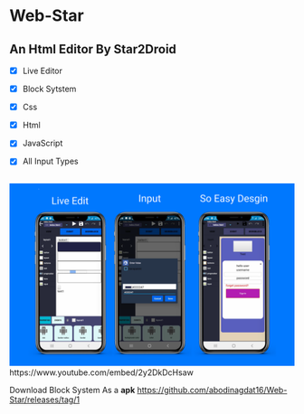 # Web-Star

## An Html Editor By Star2Droid




- [x] Live Editor

- [x] Block Sytstem

- [x] Css

- [x] Html

- [x] JavaScript

- [x] All Input Types

## 
<img src="https://raw.githubusercontent.com/abodinagdat16/Web-Star/master/Back.svg">
https://www.youtube.com/embed/2y2DkDcHsaw




Download Block System As a **apk**
https://github.com/abodinagdat16/Web-Star/releases/tag/1


